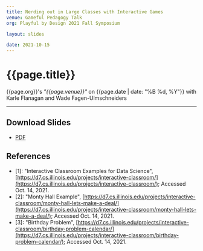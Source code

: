 ```yaml
---
title: Nerding out in Large Classes with Interactive Games 
venue: Gameful Pedagogy Talk
org: Playful by Design 2021 Fall Symposium

layout: slides

date: 2021-10-15
---
```


# {{page.title}}
{{page.org}}'s *"{{page.venue}}"* on {{page.date | date: "%B %d, %Y"}} with Karle Flanagan and Wade Fagen-Ulmschneiders

<hr>

## Download Slides

- [PDF](waf_pbd21.pdf)

## References

- \[1\]: "Interactive Classroom Examples for Data Science", [https://d7.cs.illinois.edu/projects/interactive-classroom/](https://d7.cs.illinois.edu/projects/interactive-classroom/); Accessed Oct. 14, 2021.
- \[2\]: "Monty Hall Example", [https://d7.cs.illinois.edu/projects/interactive-classroom/monty-hall-lets-make-a-deal/](https://d7.cs.illinois.edu/projects/interactive-classroom/monty-hall-lets-make-a-deal/); Accessed Oct. 14, 2021.
- \[3\]: "Birthday Problem", [https://d7.cs.illinois.edu/projects/interactive-classroom/birthday-problem-calendar/](https://d7.cs.illinois.edu/projects/interactive-classroom/birthday-problem-calendar/); Accessed Oct. 14, 2021.
